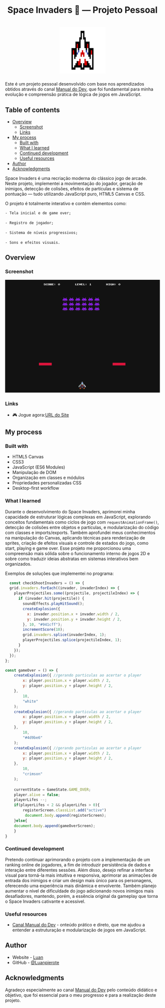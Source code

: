 <h1 align="center">Space Invaders 👾 — Projeto Pessoal </h1>

<h1 align="center">
  <img src="./src/assets/images/icon.png" alt="Ícone do jogo" width="150" height="150">
</h1>

  Este é um projeto pessoal desenvolvido com base nos aprendizados obtidos através do canal [Manual do Dev](https://www.youtube.com/@ManualdoDev), que foi fundamental para minha evolução e compreensão prática de lógica de jogos em JavaScript.

## Table of contents

- [Overview](#overview)
  - [Screenshot](#screenshot)
  - [Links](#links)
- [My process](#my-process)
  - [Built with](#built-with)
  - [What I learned](#what-i-learned)
  - [Continued development](#continued-development)
  - [Useful resources](#useful-resources)
- [Author](#author)
- [Acknowledgments](#acknowledgments)

Space Invaders é uma recriação moderna do clássico jogo de arcade.
Neste projeto, implementei a movimentação do jogador, geração de inimigos, detecção de colisões, efeitos de partículas e sistema de pontuação — tudo utilizando JavaScript puro, HTML5 Canvas e CSS.

O projeto é totalmente interativo e contém elementos como:

    - Tela inicial e de game over;

    - Registro de jogador;

    - Sistema de níveis progressivos;

    - Sons e efeitos visuais.


## Overview

### Screenshot

![Preview do projeto](./src/assets/images/image.png)


### Links

- 🎮 Jogue agora:[URL do Site](https://mitoconriainvaders.vercel.app/)

## My process

### Built with

- HTML5 Canvas
- CSS3
- JavaScript (ES6 Modules)
- Manipulação de DOM
- Organização em classes e módulos
- Propriedades personalizadas CSS
- Desktop-first workflow

### What I learned

Durante o desenvolvimento do Space Invaders, aprimorei minha capacidade de estruturar lógicas complexas em JavaScript, explorando conceitos fundamentais como ciclos de jogo com `requestAnimationFrame()`, detecção de colisões entre objetos e partículas, e modularização do código com classes e imports/exports. Também aprofundei meus conhecimentos na manipulação do Canvas, aplicando técnicas para renderização de sprites, criação de efeitos visuais e controle de estados do jogo, como start, playing e game over. Esse projeto me proporcionou uma compreensão mais sólida sobre o funcionamento interno de jogos 2D e sobre como traduzir ideias abstratas em sistemas interativos bem organizados.

Exemplos de soluções que implementei no programa:

```js
  const checkShootInvaders = () => {
  grid.invaders.forEach((invader, invaderIndex) => {
    playerProjectiles.some((projectile, projectileIndex) => {
      if (invader.hit(projectile)) {
        soundEffects.playHitSound();
        createExplosion({
          x: invader.position.x + invader.width / 2,
          y: invader.position.y + invader.height / 2,
        }, 10, "#941cff");
        incrementScore(10);
        grid.invaders.splice(invaderIndex, 1);
        playerProjectiles.splice(projectileIndex, 1);
      }
    });
  });
};
```

```js
const gameOver = () => {
    createExplosion({ //gerando particulas ao acertar o player
        x: player.position.x + player.width / 2,
        y: player.position.y + player.height / 2,
    },
        10,
        "white"
    );
    createExplosion({ //gerando particulas ao acertar o player
        x: player.position.x + player.width / 2,
        y: player.position.y + player.height / 2,
    },
        10,
        "#4d9be6"
    );
    createExplosion({ //gerando particulas ao acertar o player
        x: player.position.x + player.width / 2,
        y: player.position.y + player.height / 2,
    },
        10,
        "crimson"
    );

    currentState = GameState.GAME_OVER;
    player.alive = false;
    playerLifes --;
    if(playerLifes < 2 && playerLifes > 0){
        registerScreen.classList.add("active")
         document.body.append(registerScreen); 
    }else{
    document.body.append(gameOverScreen);
    }
}
  ```

### Continued development

Pretendo continuar aprimorando o projeto com a implementação de um ranking online de jogadores, a fim de introduzir persistência de dados e interação entre diferentes sessões. Além disso, desejo refinar a interface visual para torná-la mais intuitiva e responsiva, aprimorar as animações de entrada dos inimigos e criar um design mais único para os personagens, oferecendo uma experiência mais dinâmica e envolvente. Também planejo aumentar o nível de dificuldade do jogo adicionando novos inimigos mais desafiadores, mantendo, porém, a essência original da gameplay que torna o Space Invaders cativante e acessível.

### Useful resources

- [Canal Manual do Dev](https://www.youtube.com/@ManualdoDev) - onteúdo prático e direto, que me ajudou a entender a estruturação e modularização de jogos em JavaScript.

## Author

- Website - [Luan](https://luanpierote.netlify.app/)
- GitHub - [@Luanpierote](https://github.com/LuanPierote)

## Acknowledgments

Agradeço especialmente ao canal [Manual do Dev](https://www.youtube.com/@ManualdoDev) pelo conteúdo didático e objetivo, que foi essencial para o meu progresso e para a realização deste projeto.

